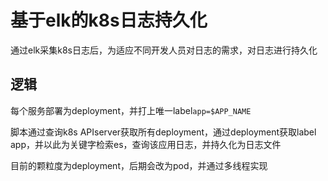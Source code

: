 # 基于elk的k8s日志持久化
通过elk采集k8s日志后，为适应不同开发人员对日志的需求，对日志进行持久化

## 逻辑
每个服务部署为deployment，并打上唯一label`app=$APP_NAME`

脚本通过查询k8s APIserver获取所有deployment，通过deployment获取label app，并以此为关键字检索es，查询该应用日志，并持久化为日志文件

目前的颗粒度为deployment，后期会改为pod，并通过多线程实现